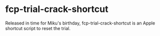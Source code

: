 # fcp-trial-crack-shortcut
Released in time for Miku's birthday, fcp-trial-crack-shortcut is an Apple shortcut script to reset the trial.
